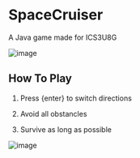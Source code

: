 # SpaceCruiser
A Java game made for ICS3U8G

![image](https://user-images.githubusercontent.com/62809012/127232145-e2af55d9-8858-4695-bc5b-8565dbffd3eb.png)

## How To Play

1. Press {enter} to switch directions

2. Avoid all obstancles

3. Survive as long as possible

![image](https://user-images.githubusercontent.com/62809012/127784892-fad8d579-1443-464c-99c6-5624265ecfd3.png)
